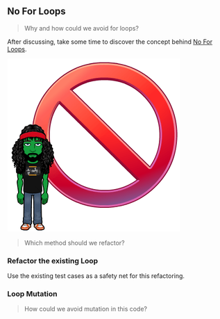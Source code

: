 ## No For Loops
> Why and how could we avoid for loops?

After discussing, take some time to discover the concept behind [No For Loops](https://xtrem-tdd.netlify.app/Flavours/no-for-loops).

![No for loop](../../docs/img/no-for.png)

> Which method should we refactor?

### Refactor the existing Loop
Use the existing test cases as a safety net for this refactoring.

### Loop Mutation
> How could we avoid mutation in this code?